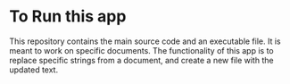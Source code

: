 # To Run this app
This repository contains the main source code and an executable file. It is meant to work on specific documents. The functionality of this app is to replace specific strings from a document, and create a new file with the updated text.
